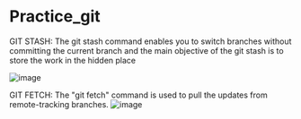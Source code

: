 # Practice_git

GIT STASH:
The git stash command enables you to switch branches without committing the current branch and the main objective of the git stash is to store the work in the hidden place

![image](https://user-images.githubusercontent.com/96039625/145957093-669db24e-c8ab-4c53-bc01-2b0ec891bc62.png)

GIT FETCH:
The "git fetch" command is used to pull the updates from remote-tracking branches.
![image](https://user-images.githubusercontent.com/96039625/145957664-5fa74b19-28a4-4577-9c87-8a96a47546d7.png)

